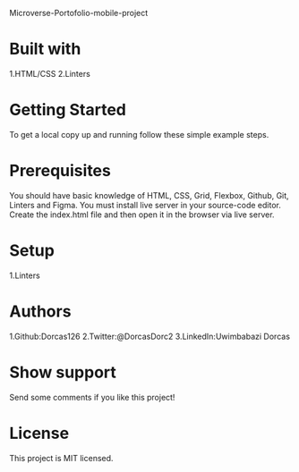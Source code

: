 Microverse-Portofolio-mobile-project

# Built with

1.HTML/CSS
2.Linters

# Getting Started

To get a local copy up and running follow these simple example steps.

# Prerequisites

You should have basic knowledge of HTML, CSS, Grid, Flexbox, Github, Git, Linters and Figma.
You must install live server in your source-code editor.
Create the index.html file and then open it in the browser via live server.

# Setup

1.Linters

# Authors

1.Github:Dorcas126
2.Twitter:@DorcasDorc2
3.LinkedIn:Uwimbabazi Dorcas

# Show support

Send some comments if you like this project!

# License

This project is MIT licensed.
